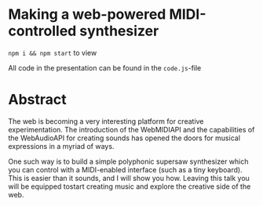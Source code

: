 # Making a web-powered MIDI-controlled synthesizer

`npm i && npm start` to view

All code in the presentation can be found in the `code.js`-file

# Abstract

The web is becoming a very interesting platform for creative experimentation.
The introduction of the WebMIDIAPI and the capabilities of the WebAudioAPI for
creating sounds has opened the doors for musical expressions in a myriad of
ways.

One such way is to build a simple polyphonic supersaw synthesizer which you can
control with a MIDI-enabled interface (such as a tiny keyboard). This is easier
than it sounds, and I will show you how. Leaving this talk you will be equipped
tostart creating music and explore the creative side of the web.
